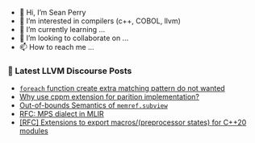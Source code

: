 - 👋 Hi, I’m Sean Perry
- 👀 I’m interested in compilers (c++, COBOL, llvm)
- 🌱 I’m currently learning ...
- 💞️ I’m looking to collaborate on ...
- 📫 How to reach me ...

<!---
s66perry/s66perry is a ✨ special ✨ repository because its `README.md` (this file) appears on your GitHub profile.
You can click the Preview link to take a look at your changes.
--->
### 📕 Latest LLVM Discourse Posts

<!-- DISCOURSE-LLVM:START -->
- [`foreach` function create extra matching pattern do not wanted](https://discourse.llvm.org/t/foreach-function-create-extra-matching-pattern-do-not-wanted/85295#post_1)
- [Why use cppm extension for parition implementation?](https://discourse.llvm.org/t/why-use-cppm-extension-for-parition-implementation/85285#post_6)
- [Out-of-bounds Semantics of `memref.subview`](https://discourse.llvm.org/t/out-of-bounds-semantics-of-memref-subview/85293#post_1)
- [RFC: MPS dialect in MLIR](https://discourse.llvm.org/t/rfc-mps-dialect-in-mlir/77102?page=2#post_29)
- [[RFC] Extensions to export macros/&lpar;preprocessor states&rpar; for C++20 modules](https://discourse.llvm.org/t/rfc-extensions-to-export-macros-preprocessor-states-for-c-20-modules/85083?page=2#post_36)
<!-- DISCOURSE-LLVM:END -->
